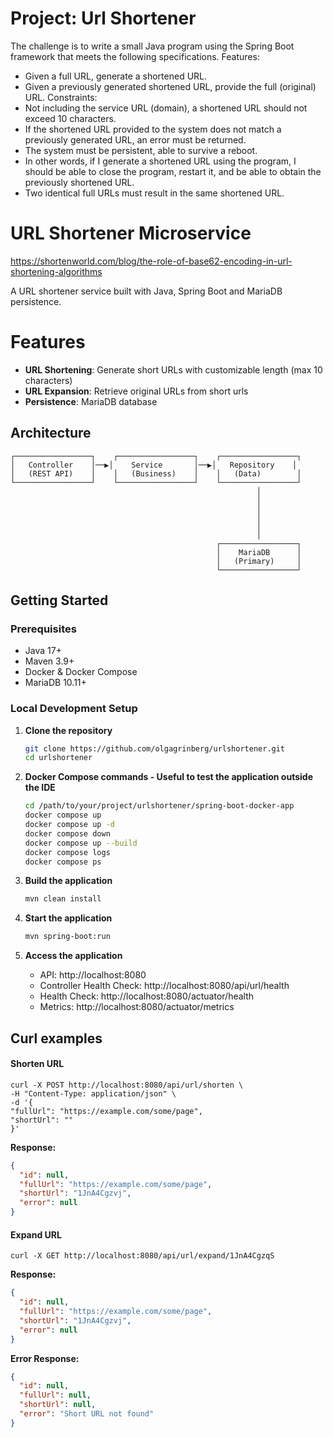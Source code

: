 # Project: Url Shortener
The challenge is to write a small Java program using the Spring Boot framework that meets the following specifications.
Features:
- Given a full URL, generate a shortened URL.
- Given a previously generated shortened URL, provide the full (original) URL.
Constraints:
- Not including the service URL (domain), a shortened URL should not exceed 10 characters.
- If the shortened URL provided to the system does not match a previously generated URL, an error must be returned.
- The system must be persistent, able to survive a reboot.
- In other words, if I generate a shortened URL using the program, I should be able to close the program, restart it, and be able to obtain the previously shortened URL.
- Two identical full URLs must result in the same shortened URL.

# URL Shortener Microservice

https://shortenworld.com/blog/the-role-of-base62-encoding-in-url-shortening-algorithms

A URL shortener service built with Java, Spring Boot and MariaDB persistence.


# Features

- **URL Shortening**: Generate short URLs with customizable length (max 10 characters)
- **URL Expansion**: Retrieve original URLs from short urls
- **Persistence**: MariaDB database 

## Architecture

```
┌─────────────────┐    ┌─────────────────┐    ┌─────────────────┐
│   Controller    │──▶│    Service       │──▶│   Repository    │
│   (REST API)    │    │   (Business)    │    │   (Data)        │
└─────────────────┘    └─────────────────┘    └─────────────────┘
                                                       │
                                                       │
                                                       │
                                                       │
                                                       │
                                                       │
                                              ┌─────────────────┐
                                              │    MariaDB      │
                                              │   (Primary)     │
                                              └─────────────────┘
```


## Getting Started

### Prerequisites

- Java 17+
- Maven 3.9+
- Docker & Docker Compose
- MariaDB 10.11+

### Local Development Setup

1. **Clone the repository**
   ```bash
   git clone https://github.com/olgagrinberg/urlshortener.git
   cd urlshortener
   ```

2. **Docker Compose commands - Useful to test the application outside the IDE**
   ```bash
   cd /path/to/your/project/urlshortener/spring-boot-docker-app
   docker compose up
   docker compose up -d
   docker compose down
   docker compose up --build
   docker compose logs
   docker compose ps
   ```

3. **Build the application**
   ```bash
   mvn clean install
   ```

4. **Start the application**
   ```bash
   mvn spring-boot:run 
   ```

5. **Access the application**
   - API: http://localhost:8080
   - Controller Health Check: http://localhost:8080/api/url/health
   - Health Check: http://localhost:8080/actuator/health
   - Metrics: http://localhost:8080/actuator/metrics

## Curl examples
#### Shorten URL
    curl -X POST http://localhost:8080/api/url/shorten \
    -H "Content-Type: application/json" \
    -d '{
    "fullUrl": "https://example.com/some/page",
    "shortUrl": ""
    }'
**Response:**
```json
{
  "id": null,
  "fullUrl": "https://example.com/some/page",
  "shortUrl": "1JnA4Cgzvj",
  "error": null
}
```

#### Expand URL
    curl -X GET http://localhost:8080/api/url/expand/1JnA4CgzqS
**Response:**
```json
{
  "id": null,
  "fullUrl": "https://example.com/some/page",
  "shortUrl": "1JnA4Cgzvj",
  "error": null
}
```

**Error Response:**
```json
{
  "id": null,
  "fullUrl": null,
  "shortUrl": null,
  "error": "Short URL not found"
}
```
